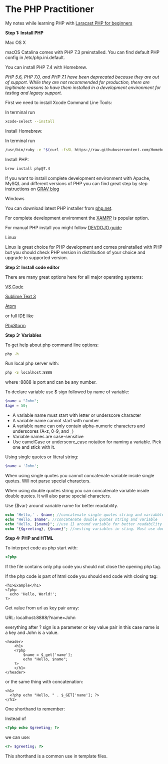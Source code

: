 # The PHP Practitioner

My notes while learning PHP with [Laracast PHP for beginners](https://laracasts.com/series/php-for-beginners/)

**Step 1: Install PHP**

Mac OS X

macOS Catalina comes with PHP 7.3 preinstalled. You can find default PHP config in /etc/php.ini.default.

You can install PHP 7.4 with Homebrew.

_PHP 5.6, PHP 7.0, and PHP 7.1 have been deprecated because they are out of support. While they are not recommended for production, there are legitimate reasons to have them installed in a development environment for testing and legacy support._

First we need to install Xcode Command Line Tools:

In terminal run

```bash
xcode-select --install
```

Install Homebrew:

In terminal run

```bash
/usr/bin/ruby -e "$(curl -fsSL https://raw.githubusercontent.com/Homebrew/install/master/install)"
```

Install PHP:

```bash
brew install php@7.4
```

If you want to install complete development environment with Apache, MySQL and different versions of PHP you can find great step by step instructions on [GRAV blog](https://getgrav.org/blog/macos-catalina-apache-multiple-php-versions)

Windows

You can download latest PHP installer from [php.net](https://www.php.net/downloads.php).

For complete development environment the [XAMPP](https://www.apachefriends.org/index.html) is popular option.

For manual PHP install you might follow [DEVDOJO guide](https://devdojo.com/tutorials/installing-php-on-windows)

Linux

Linux is great choice for PHP development and comes preinstalled with PHP but you should check PHP version in distribution of your choice and upgrade to supported version.

**Step 2: Install code editor**

There are many great options here for all major operating systems:

[VS Code](https://code.visualstudio.com/)

[Sublime Text 3](https://www.sublimetext.com/)

[Atom](https://atom.io/)

or full IDE like

[PhpStorm](https://www.jetbrains.com/phpstorm/)

**Step 3: Variables**

To get help about php command line options:

```bash
php -h


```

Run local php server with:

```bash
php -S localhost:8888
```

where :8888 is port and can be any number.

To declare variable use \$ sign followed by name of variable:

```php
$name = "John";
$age = 50;
```

- A variable name must start with letter or underscore character
- A variable name cannot start with number
- A variable name can only contain alpha-numeric characters and underscores (A-z, 0-9, and \_)
- Variable names are case-sensitive
- Use camelCase or underscore_case notation for naming a variable. Pick one and stick with it.

Using single quotes or literal string:

```php
$name = 'John';
```

When using single quotes you cannot concatenate variable inside single quotes. Will not parse special characters.

When using double quotes string you can concatenate variable inside double quotes. It will also parse special characters.

Use {\$var} around variable name for better readability.

```php
echo 'Hello,' . $name; //concatenate single quotes string and variabble
echo "Hello, $name"; //concatenate double quotes string and variable
echo "Hello, {$name}"; //use {} around variable for better readability
echo "{$greeting}, {$name}"; //nesting variables in sting. Must use double quotes
```

**Step 4: PHP and HTML**

To interpret code as php start with:

```php
<?php
```

If the file contains only php code you should not close the opening php tag.

If the php code is part of html code you should end code with closing tag:

```php+HTML
<h1>Example</h1>
<?php
  echo 'Hello, World!';
?>
```

Get value from url as key pair array:

URL: localhost:8888/?name=John

everything after ? sign is a parameter or key value pair in this case name is a key and John is a value.

```php+HTML
<header>
	<h1>
  	<?php
  		$name = $_get['name'];
  		echo "Hello, $name";
  	?>
	</h1>
</header>
```

or the same thing with concatenation:

```php+HTML
<h1>
  <?php echo "Hello, " . $_GET['name']; ?>
</h1>
```

One shorthand to remember:

Instead of

```php
<?php echo $greeting; ?>
```

we can use:

```php
<?= $greeting; ?>
```

This shorthand is a common use in template files.
